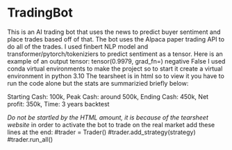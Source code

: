 # TradingBot
This is an AI trading bot that uses the news to predict buyer sentiment and place trades based off of that.
The bot uses the Alpaca paper trading API to do all of the trades.
I used finbert NLP model and transformer/pytorch/tokeniziers to predict sentiment as a tensor.
Here is an example of an output tensor: tensor(0.9979, grad_fn=<SelectBackward0>) negative False
I used conda virtual environments to make the project so to start it create a virtual environment in python 3.10
The tearsheet is in html so to view it you have to run the code alone but the stats are summarizied briefly below:

Starting Cash: 100k, Peak Cash: around 500k, Ending Cash: 450k, Net profit: 350k, Time: 3 years backtest

*Do not be startled by the HTML amount, it is because of the tearsheet website*
in order to activate the bot to trade on the real market add these lines at the end:
#trader = Trader()
#trader.add_strategy(strategy)
#trader.run_all()
